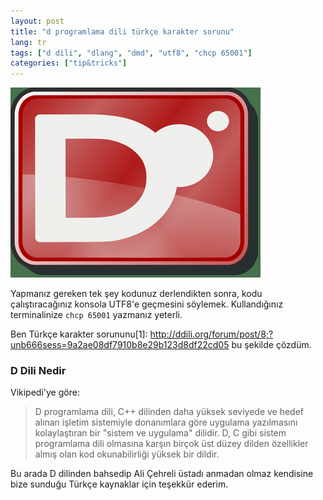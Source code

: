 ```yaml
---
layout: post
title: "d programlama dili türkçe karakter sorunu"
lang: tr
tags: ["d dili", "dlang", "dmd", "utf8", "chcp 65001"]
categories: ["tip&tricks"]
---
```

![d programming language logosu](/images/logo-dlang.png)

Yapmanız gereken tek şey kodunuz derlendikten sonra, kodu çalıştıracağınız konsola UTF8'e geçmesini söylemek.
Kullandığınız terminalinize `chcp 65001` yazmanız yeterli.

Ben Türkçe karakter sorununu[1]: http://ddili.org/forum/post/8;?unb666sess=9a2ae08df7910b8e29b123d8df22cd05 bu şekilde çözdüm.

<h3>D Dili Nedir</h3>

Vikipedi'ye göre:
> D programlama dili, C++ dilinden daha yüksek seviyede ve hedef alınan işletim sistemiyle donanımlara göre uygulama yazılmasını kolaylaştıran bir "sistem ve uygulama" dilidir. D, C gibi sistem programlama dili olmasına karşın birçok üst düzey dilden özellikler almış olan kod okunabilirliği yüksek bir dildir.

Bu arada D dilinden bahsedip Ali Çehreli üstadı anmadan olmaz kendisine bize sunduğu Türkçe kaynaklar için teşekkür ederim.